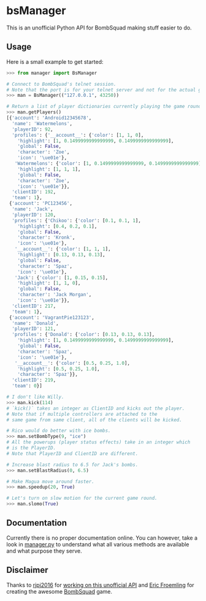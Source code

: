 # bsManager

This is an unofficial Python API for BombSquad making stuff easier to do.

## Usage

Here is a small example to get started:
```python
>>> from manager import BsManager

# Connect to BombSquad's telnet session.
# Note that the port is for your telnet server and not for the actual game instance.
>>> man = BsManager(("127.0.0.1", 43250))

# Return a list of player dictionaries currently playing the game round.
>>> man.getPlayers()
[{'account': 'Android12345678',
  'name': 'Watermelons',
  'playerID': 92,
  'profiles': {'__account__': {'color': [1, 1, 0],
    'highlight': [1, 0.1499999999999999, 0.1499999999999999],
    'global': False,
    'character': 'Zoe',
    'icon': '\ue01e'},
   'Watermelons': {'color': [1, 0.1499999999999999, 0.1499999999999999],
    'highlight': [1, 1, 1],
    'global': False,
    'character': 'Zoe',
    'icon': '\ue01e'}},
  'clientID': 192,
  'team': 1},
 {'account': 'PC123456',
  'name': 'Jack',
  'playerID': 120,
  'profiles': {'Chikoo': {'color': [0.1, 0.1, 1],
    'highlight': [0.4, 0.2, 0.1],
    'global': False,
    'character': 'Kronk',
    'icon': '\ue01e'},
   '__account__': {'color': [1, 1, 1],
    'highlight': [0.13, 0.13, 0.13],
    'global': False,
    'character': 'Spaz',
    'icon': '\ue01e'},
   'Jack': {'color': [1, 0.15, 0.15],
    'highlight': [1, 1, 0],
    'global': False,
    'character': 'Jack Morgan',
    'icon': '\ue01e'}},
  'clientID': 217,
  'team': 1},
 {'account': 'VagrantPie123123',
  'name': 'Donald',
  'playerID': 121,
  'profiles': {'Donald': {'color': [0.13, 0.13, 0.13],
    'highlight': [1, 0.1499999999999999, 0.1499999999999999],
    'global': False,
    'character': 'Spaz',
    'icon': '\ue01e'},
   '__account__': {'color': [0.5, 0.25, 1.0],
    'highlight': [0.5, 0.25, 1.0],
    'character': 'Spaz'}},
  'clientID': 219,
  'team': 0}]

# I don't like Willy.
>>> man.kick(114)
# `kick()` takes an integer as ClientID and kicks out the player.
# Note that if multiple controllers are attached to the
# same game from same client, all of the clients will be kicked.

# Rico would do better with ice bombs.
>>> man.setBombType(9, "ice")
# All the powerups (player status effects) take in an integer which
# is the PlayerID.
# Note that PlayerID and ClientID are different.

# Increase blast radius to 6.5 for Jack's bombs.
>>> man.setBlastRadius(0, 6.5)

# Make Magua move around faster.
>>> man.speedup(20, True)

# Let's turn on slow motion for the current game round.
>>> man.slomo(True)
```

## Documentation

Currently there is no proper documentation online. You can however, take a look
in [manager.py](manager.py) to understand what all various methods are available
and what purpose they serve.

## Disclaimer

Thanks to [rjpj2016](https://github.com/rjpj2016) for
[working on this unofficial API](https://github.com/rjpj2016/bsManager)
and [Eric Froemling](https://www.froemling.net/about) for creating the
awesome [BombSquad](https://www.froemling.net/apps/bombsquad) game.
